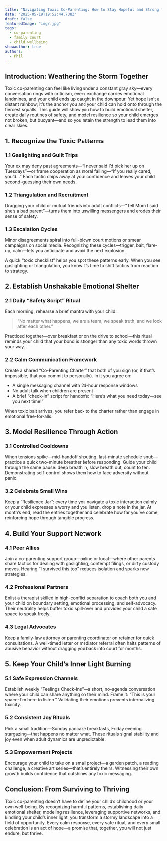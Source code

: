 ```yaml
---
title: "Navigating Toxic Co-Parenting: How to Stay Hopeful and Strong for Your Child"
date: "2025-05-19T19:52:44.738Z"
draft: false
featuredImage: "img/.jpg"
tags:
  - co-parenting
  - family court
  - child wellbeing
showauthor: true
authors:
  - Phil
---
```



## Introduction: Weathering the Storm Together

Toxic co-parenting can feel like living under a constant gray sky—every conversation rings with criticism, every exchange carries emotional landmines, and your child ends up caught in the downpour. Yet hope isn’t a distant rainbow; it’s the anchor you and your child can hold onto through the fiercest squalls. This guide will show you how to build emotional shelter, create daily routines of safety, and model resilience so your child emerges not broken, but buoyant—and so you retain the strength to lead them into clear skies.

## 1. Recognize the Toxic Patterns

### 1.1 Gaslighting and Guilt Trips  
Your ex may deny past agreements—“I never said I’d pick her up on Tuesdays”—or frame cooperation as moral failing—“If you really cared, you’d…” Each tactic chips away at your confidence and leaves your child second-guessing their own needs.

### 1.2 Triangulation and Recruitment  
Dragging your child or mutual friends into adult conflicts—“Tell Mom I said she’s a bad parent”—turns them into unwilling messengers and erodes their sense of safety.

### 1.3 Escalation Cycles  
Minor disagreements spiral into full-blown court motions or smear campaigns on social media. Recognizing these cycles—trigger, bait, flare‐up, calm—lets you anticipate and avoid the next explosion.

A quick “toxic checklist” helps you spot these patterns early. When you see gaslighting or triangulation, you know it’s time to shift tactics from reaction to strategy.

## 2. Establish Unshakable Emotional Shelter

### 2.1 Daily “Safety Script” Ritual  
Each morning, rehearse a brief mantra with your child:  
> “No matter what happens, we are a team, we speak truth, and we look after each other.”

Practiced together—over breakfast or on the drive to school—this ritual reminds your child that your bond is stronger than any toxic words thrown your way.

### 2.2 Calm Communication Framework  
Create a shared “Co-Parenting Charter” that both of you sign (or, if that’s impossible, that you commit to personally). In it you agree on:  
- A single messaging channel with 24-hour response windows  
- No adult talk when children are present  
- A brief “check-in” script for handoffs: “Here’s what you need today—see you next time!”  

When toxic bait arrives, you refer back to the charter rather than engage in emotional free-for-alls.

## 3. Model Resilience Through Action

### 3.1 Controlled Cooldowns  
When tensions spike—mid-handoff shouting, last-minute schedule snub—practice a quick two-minute breather before responding. Guide your child through the same pause: deep breath in, slow breath out, count to ten. Demonstrating self-control shows them how to face adversity without panic.

### 3.2 Celebrate Small Wins  
Keep a “Resilience Jar”: every time you navigate a toxic interaction calmly or your child expresses a worry and you listen, drop a note in the jar. At month’s end, read the entries together and celebrate how far you’ve come, reinforcing hope through tangible progress.

## 4. Build Your Support Network

### 4.1 Peer Allies  
Join a co-parenting support group—online or local—where other parents share tactics for dealing with gaslighting, contempt filings, or dirty custody moves. Hearing “I survived this too” reduces isolation and sparks new strategies.

### 4.2 Professional Partners  
Enlist a therapist skilled in high-conflict separation to coach both you and your child on boundary setting, emotional processing, and self-advocacy. Their neutrality helps buffer toxic spill-over and provides your child a safe space to speak freely.

### 4.3 Legal Advocates  
Keep a family-law attorney or parenting coordinator on retainer for quick consultations. A well-timed letter or mediator referral often halts patterns of abusive behavior without dragging you back into court for months.

## 5. Keep Your Child’s Inner Light Burning

### 5.1 Safe Expression Channels  
Establish weekly “Feelings Check-Ins”—a short, no-agenda conversation where your child can share anything on their mind. Frame it: “This is your space; I’m here to listen.” Validating their emotions prevents internalizing toxicity.

### 5.2 Consistent Joy Rituals  
Pick a small tradition—Sunday pancake breakfasts, Friday evening stargazing—that happens no matter what. These rituals signal stability and joy even when adult dynamics are unpredictable.

### 5.3 Empowerment Projects  
Encourage your child to take on a small project—a garden patch, a reading challenge, a creative art series—that’s entirely theirs. Witnessing their own growth builds confidence that outshines any toxic messaging.

## Conclusion: From Surviving to Thriving

Toxic co-parenting doesn’t have to define your child’s childhood or your own well-being. By recognizing harmful patterns, establishing daily emotional shelter, modeling resilience, leveraging supportive networks, and kindling your child’s inner light, you transform a stormy landscape into a field of opportunity. Every calm response, every safe ritual, and every small celebration is an act of hope—a promise that, together, you will not just endure, but thrive.  
